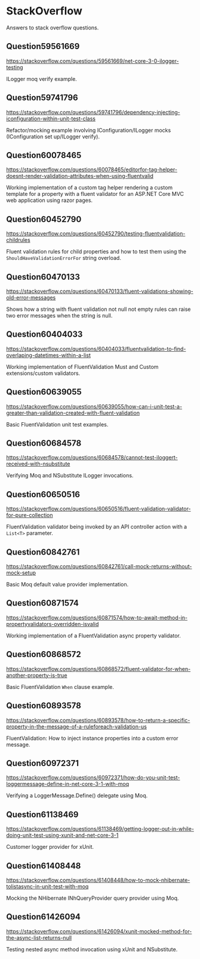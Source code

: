 # StackOverflow

Answers to stack overflow questions.

## Question59561669

<https://stackoverflow.com/questions/59561669/net-core-3-0-ilogger-testing>

ILogger moq verify example.

## Question59741796

<https://stackoverflow.com/questions/59741796/dependency-injecting-iconfiguration-within-unit-test-class>

Refactor/mocking example involving IConfiguration/ILogger mocks (IConfiguration set up/ILogger verify).

## Question60078465

<https://stackoverflow.com/questions/60078465/editorfor-tag-helper-doesnt-render-validation-attributes-when-using-fluentvalid>

Working implementation of a custom tag helper rendering a custom template for a property with a fluent validator for an ASP.NET Core MVC web application using razor pages.

## Question60452790

<https://stackoverflow.com/questions/60452790/testing-fluentvalidation-childrules>

Fluent validation rules for child properties and how to test them using the `ShouldHaveValidationErrorFor` string overload.

## Question60470133

<https://stackoverflow.com/questions/60470133/fluent-validations-showing-old-error-messages>

Shows how a string with fluent validation not null not empty rules can raise two error messages when the string is null.

## Question60404033

<https://stackoverflow.com/questions/60404033/fluentvalidation-to-find-overlaping-datetimes-within-a-list>

Working implementation of FluentValidation Must and Custom extensions/custom validators.

## Question60639055

<https://stackoverflow.com/questions/60639055/how-can-i-unit-test-a-greater-than-validation-created-with-fluent-validation>

Basic FluentValidation unit test examples.

## Question60684578

<https://stackoverflow.com/questions/60684578/cannot-test-iloggert-received-with-nsubstitute>

Verifying Moq and NSubstitute ILogger invocations.

## Question60650516

<https://stackoverflow.com/questions/60650516/fluent-validation-validator-for-pure-collection>

FluentValidation validator being invoked by an API controller action with a `List<T>` parameter.

## Question60842761

<https://stackoverflow.com/questions/60842761/call-mock-returns-without-mock-setup>

Basic Moq default value provider implementation.

## Question60871574

<https://stackoverflow.com/questions/60871574/how-to-await-method-in-propertyvalidators-overridden-isvalid>

Working implementation of a FluentValidation async property validator.

## Question60868572

<https://stackoverflow.com/questions/60868572/fluent-validator-for-when-another-property-is-true>

Basic FluentValidation `When` clause example.

## Question60893578

<https://stackoverflow.com/questions/60893578/how-to-return-a-specific-property-in-the-message-of-a-ruleforeach-validation-us>

FluentValidation: How to inject instance properties into a custom error message.

## Question60972371

<https://stackoverflow.com/questions/60972371/how-do-you-unit-test-loggermessage-define-in-net-core-3-1-with-moq>

Verifying a LoggerMessage.Define() delegate using Moq.

## Question61138469

<https://stackoverflow.com/questions/61138469/getting-logger-out-in-while-doing-unit-test-using-xunit-and-net-core-3-1>

Customer logger provider for xUnit.

## Question61408448

<https://stackoverflow.com/questions/61408448/how-to-mock-nhibernate-tolistasync-in-unit-test-with-moq>

Mocking the NHibernate INhQueryProvider query provider using Moq.

## Question61426094

<https://stackoverflow.com/questions/61426094/xunit-mocked-method-for-the-async-list-returns-null>

Testing nested async method invocation using xUnit and NSubstitute. 